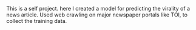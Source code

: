 This is a self project. here I created a model for predicting the virality of a news article. Used web crawling on major newspaper portals like TOI, to collect the training data.
